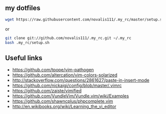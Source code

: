 ## my dotfiles
```bash
wget https://raw.githubusercontent.com/novalis111/.my_rc/master/setup.sh -O - | bash
```
or
```bash
git clone git://github.com/novalis111/.my_rc.git ~/.my_rc
bash .my_rc/setup.sh
```

## Useful links
- https://github.com/tpope/vim-pathogen
- https://github.com/altercation/vim-colors-solarized
- http://stackoverflow.com/questions/2861627/paste-in-insert-mode
- https://github.com/nickaigi/config/blob/master/.vimrc
- https://github.com/zaiste/vimified
- https://github.com/VundleVim/Vundle.vim/wiki/Examples
- https://github.com/shawncplus/phpcomplete.vim
- http://en.wikibooks.org/wiki/Learning_the_vi_editor
